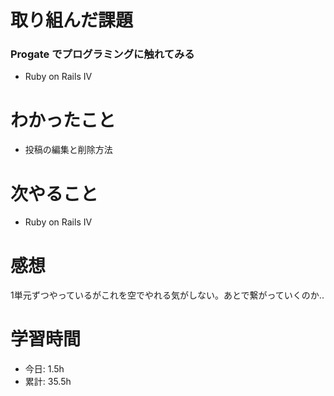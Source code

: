 # 取り組んだ課題
### Progate でプログラミングに触れてみる
*  Ruby on Rails Ⅳ
# わかったこと
* 投稿の編集と削除方法
# 次やること
* Ruby on Rails Ⅳ
# 感想
1単元ずつやっているがこれを空でやれる気がしない。あとで繋がっていくのか..
# 学習時間
* 今日: 1.5h
* 累計: 35.5h
